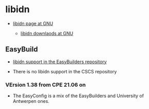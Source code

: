 # libidn

  * [libidn page at GNU](https://www.gnu.org/software/libidn/)

      * [libidn downlaods at GNU](https://ftp.gnu.org/gnu/libidn/)

## EasyBuild

  * [libidn support in the EasyBuilders repository](https://github.com/easybuilders/easybuild-easyconfigs/tree/main/easybuild/easyconfigs/l/libidn)

  * There is no libidn support in the CSCS repository


### VErsion 1.38 from CPE 21.06 on

  * The EasyConfig is a mix of the EasyBuilders and University of Antwerpen ones.
